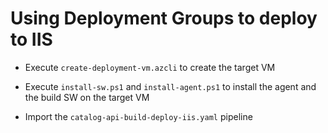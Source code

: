 # Using Deployment Groups to deploy to IIS

- Execute `create-deployment-vm.azcli` to create the target VM

- Execute `install-sw.ps1` and `install-agent.ps1` to install the agent and the build SW on the target VM

- Import the `catalog-api-build-deploy-iis.yaml` pipeline